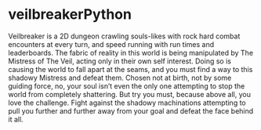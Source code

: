 # veilbreakerPython
Veilbreaker is a 2D dungeon crawling souls-likes with rock hard combat encounters at every turn, and speed running with run times and leaderboards.
The fabric of reality in this world is being manipulated by The Mistress of The Veil, acting only in their own self interest. Doing so is causing the world to fall apart at the seams, and you must find a way to this shadowy Mistress and defeat them. Chosen not at birth, not by some guiding force, no, your soul isn’t even the only one attempting to stop the world from completely shattering. But try you must, because above all, you love the challenge. Fight against the shadowy machinations attempting to pull you further and further away from your goal and defeat the face behind it all.
